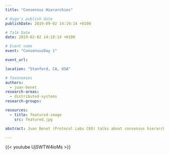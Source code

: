 ```yaml
---
title: "Consensus Hierarchies"

# Hugo's publish date
publishDate: 2019-09-02 14:19:14 +0100

# Talk Date
date: 2019-02-02 14:19:14 +0100

# Event name
event: "ConsensusDay 1"

event_url:

location: "Stanford, CA, USA"

# Taxonomies
authors:
  - juan-benet
research-areas:
  - distributed-systems
research-groups:

resources:
  - title: featured-image
    src: featured.jpg

abstract: Juan Benet (Protocol Labs CEO) talks about consensus hierarchies at ConsensusDay 1.

---
```


{{< youtube UjSWTW4ioMs >}}
